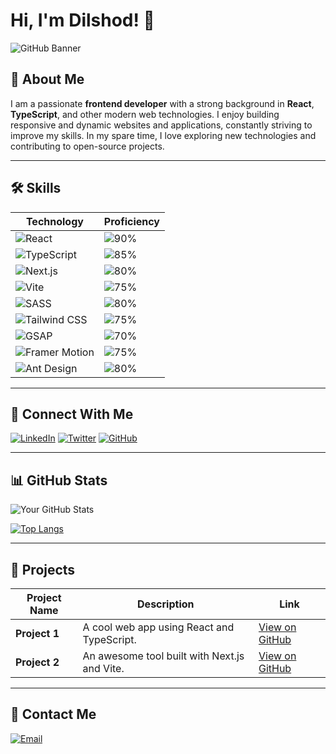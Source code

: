 # Hi, I'm Dilshod! 👋

![GitHub Banner](https://yourimageurl.com/banner.jpg) 

## 🚀 About Me

I am a passionate **frontend developer** with a strong background in **React**, **TypeScript**, and other modern web technologies. I enjoy building responsive and dynamic websites and applications, constantly striving to improve my skills. In my spare time, I love exploring new technologies and contributing to open-source projects.

---

## 🛠️ Skills

| Technology | Proficiency |
|------------|-------------|
| ![React](https://img.shields.io/badge/React-20232A?style=for-the-badge&logo=react&logoColor=61DAFB) | ![90%](https://progress-bar.dev/90) |
| ![TypeScript](https://img.shields.io/badge/TypeScript-007ACC?style=for-the-badge&logo=typescript&logoColor=white) | ![85%](https://progress-bar.dev/85) |
| ![Next.js](https://img.shields.io/badge/Next.js-000000?style=for-the-badge&logo=nextdotjs&logoColor=white) | ![80%](https://progress-bar.dev/80) |
| ![Vite](https://img.shields.io/badge/Vite-646CFF?style=for-the-badge&logo=vite&logoColor=white) | ![75%](https://progress-bar.dev/75) |
| ![SASS](https://img.shields.io/badge/SASS-CC6699?style=for-the-badge&logo=sass&logoColor=white) | ![80%](https://progress-bar.dev/80) |
| ![Tailwind CSS](https://img.shields.io/badge/Tailwind_CSS-38B2AC?style=for-the-badge&logo=tailwind-css&logoColor=white) | ![75%](https://progress-bar.dev/75) |
| ![GSAP](https://img.shields.io/badge/GSAP-88CE02?style=for-the-badge&logo=greensock&logoColor=white) | ![70%](https://progress-bar.dev/70) |
| ![Framer Motion](https://img.shields.io/badge/Framer_Motion-0055FF?style=for-the-badge&logo=framer&logoColor=white) | ![75%](https://progress-bar.dev/75) |
| ![Ant Design](https://img.shields.io/badge/Ant_Design-0170FE?style=for-the-badge&logo=antdesign&logoColor=white) | ![80%](https://progress-bar.dev/80) |

---

## 🔗 Connect With Me

[![LinkedIn](https://img.shields.io/badge/LinkedIn-0077B5?style=for-the-badge&logo=linkedin&logoColor=white)](https://www.linkedin.com/in/yourprofile) 
[![Twitter](https://img.shields.io/badge/Twitter-1DA1F2?style=for-the-badge&logo=twitter&logoColor=white)](https://twitter.com/yourprofile) 
[![GitHub](https://img.shields.io/badge/GitHub-100000?style=for-the-badge&logo=github&logoColor=white)](https://github.com/yourprofile)

---

## 📊 GitHub Stats

![Your GitHub Stats](https://github-readme-stats.vercel.app/api?username=yourusername&show_icons=true&theme=radical)

[![Top Langs](https://github-readme-stats.vercel.app/api/top-langs/?username=yourusername&layout=compact&theme=radical)](https://github.com/yourusername)

---

## 🚧 Projects

| Project Name | Description | Link |
|--------------|-------------|------|
| **Project 1** | A cool web app using React and TypeScript. | [View on GitHub](https://github.com/yourusername/project1) |
| **Project 2** | An awesome tool built with Next.js and Vite. | [View on GitHub](https://github.com/yourusername/project2) |

---

## 📧 Contact Me

[![Email](https://img.shields.io/badge/Email-Me-EA4335?style=for-the-badge&logo=gmail&logoColor=white)](mailto:dilshodadilbekov456@gmail.com)

